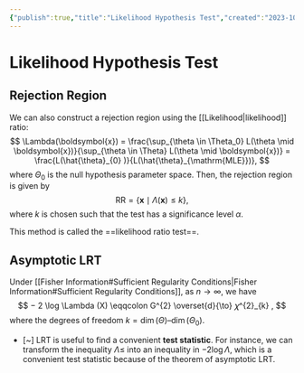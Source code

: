 ```yaml
---
{"publish":true,"title":"Likelihood Hypothesis Test","created":"2023-10-17T19:15:35","modified":"2025-05-31T19:25:24","cssclasses":""}
---
```



# Likelihood Hypothesis Test

## Rejection Region

We can also construct a rejection region using the [[Likelihood\|likelihood]] ratio:
$$
\Lambda(\boldsymbol{x}) = \frac{\sup_{\theta \in \Theta_0} L(\theta \mid \boldsymbol{x})}{\sup_{\theta \in \Theta} L(\theta \mid \boldsymbol{x})}
= \frac{L(\hat{\theta}_{0} )}{L(\hat{\theta}_{\mathrm{MLE}})},
$$
where $\Theta_0$ is the null hypothesis parameter space.
Then, the rejection region is given by
$$
\mathrm{RR} = \{ \boldsymbol{x} \mid \Lambda(\boldsymbol{x}) \le k \},
$$
where $k$ is chosen such that the test has a significance level $\alpha$.

This method is called the ==likelihood ratio test==.

## Asymptotic LRT

Under [[Fisher Information#Sufficient Regularity Conditions\|Fisher Information#Sufficient Regularity Conditions]], as $n → ∞$, we have
$$
− 2 \log \Lambda  (X) \eqqcolon G^{2} \overset{d}{\to} 𝜒^{2}_{k} ,
$$
where the degrees of freedom $k = \operatorname{dim}(\Theta ) – \operatorname{dim}(\Theta_0)$.

- [~] LRT is useful to find a convenient **test statistic**. For instance, we can transform the inequality $\Lambda \le$ into an inequality in $-2 \log \Lambda$, which is a convenient test statistic because of the theorem of asymptotic LRT.
